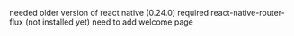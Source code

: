 needed older version of react native (0.24.0)
required react-native-router-flux (not installed yet)
need to add welcome page
